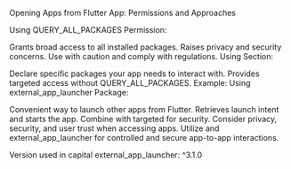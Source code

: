 Opening Apps from Flutter App: Permissions and Approaches

Using QUERY_ALL_PACKAGES Permission:

Grants broad access to all installed packages.
Raises privacy and security concerns.
Use with caution and comply with regulations.
Using <queries> Section:

Declare specific packages your app needs to interact with.
Provides targeted access without QUERY_ALL_PACKAGES.
Example: <queries><package android:name="com.capitalbank.pay" /></queries>
Using external_app_launcher Package:

Convenient way to launch other apps from Flutter.
Retrieves launch intent and starts the app.
Combine with targeted <queries> for security.
Consider privacy, security, and user trust when accessing apps. Utilize <queries> and external_app_launcher for controlled and secure app-to-app interactions.

Version used in capital
external_app_launcher: ^3.1.0
